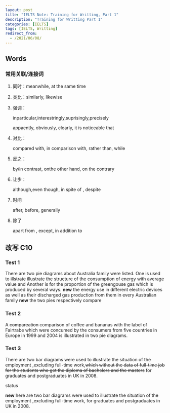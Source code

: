 ```yaml
---
layout: post
title: "IELTS Note: Training for Writting, Part 1"
description: "Training for Writting Part 1"
categories: [IELTS]
tags: [IELTS, Writting]
redirect_from:
  - /2021/06/08/
---
```


## Words
### 常用关联/连接词
1. 同时：meanwhile, at the same time
2. 类比：similarly, likewise
3. 强调：
   
   inparticular,interestringly,suprisingly,precisely

   appaently, obviously, clearly, it is noticeable that

4. 对比：
   
   compared with, in comparison with, rather than, while

5. 反之：
    
    by/in contrast, onthe other hand, on the contrary

6. 让步：
   
   although,even though, in spite of , despite

7. 时间
   
   after, before, generally

8. 除了
   
   apart from , except, in addition to

## 改写 C10

### Test 1
There are two pie diagrams about Australia family were listed. One is used to ~~illstrate~~ illustrate the structure of the consumption of energy with average value and Another is for the proportion of the greengouse gas which is produced by several ways.
**new** the energy use in different electric devices as well as their discharged gas production from them in every Australian family 
**new** the two pies respectively compare 
### Test 2
A ~~compareation~~ comparison of coffee and bananas with the label of Fairtrabe which were concumed by the consumers from five countries in Europe in 1999 and 2004 is illustrated in two pie diagrams. 
### Test 3
There are two bar diagrams were used to illustrate the situation of the employment ,excluding full-time work,~~which without the data of full-time job~~ ~~for the students who get the diploma of bachelors and the masters~~ for graduates and postgraduates in UK in 2008.

status

**new** 
here are two bar diagrams were used to illustrate the situation of the employment ,excluding full-time work, for graduates and postgraduates in UK in 2008.